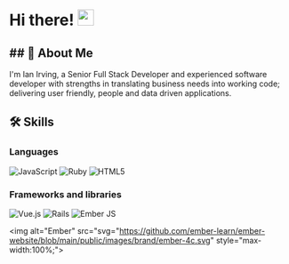 # Hi there! <img src="https://media.giphy.com/media/hvRJCLFzcasrR4ia7z/giphy.gif" width="29px">
## ## 🚀 About Me

I'm Ian Irving, a Senior Full Stack Developer and experienced software developer with strengths in translating business needs into working code; delivering user friendly, people and data driven applications.

## 🛠️ Skills

### Languages
<img alt="JavaScript" src="https://img.shields.io/badge/javascript-%23323330.svg?style=for-the-badge&logo=javascript&logoColor=%23F7DF1E"/>
<img alt="Ruby" src="https://img.shields.io/badge/ruby-%23CC342D.svg?style=for-the-badge&logo=ruby&logoColor=white"/>
<img alt="HTML5" src="https://img.shields.io/badge/html5-%23E34F26.svg?style=for-the-badge&logo=html5&logoColor=white"/>

### Frameworks and libraries
<img alt="Vue.js" src="https://img.shields.io/badge/vuejs-%2335495e.svg?style=for-the-badge&logo=vue-dot-js&logoColor=%234FC08D"/>
<img alt="Rails" src="https://img.shields.io/badge/rails-%23CC0000.svg?style=for-the-badge&logo=ruby-on-rails&logoColor=white"/>
<img alt="Ember JS" svg="https://github.com/ember-learn/ember-website/blob/main/public/images/brand/ember-4c.svg"/>
       
<img alt="Ember" src="svg="https://github.com/ember-learn/ember-website/blob/main/public/images/brand/ember-4c.svg" style="max-width:100%;">
